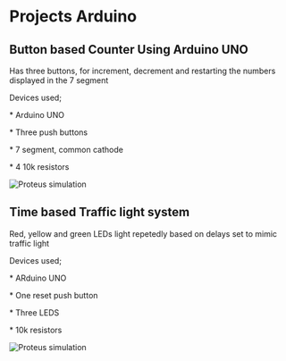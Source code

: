 # Projects Arduino
 
 ## Button based Counter Using Arduino UNO 

<p>Has three buttons, for increment, decrement and restarting the numbers displayed in the 7 segment</p>
Devices used;
<p>* Arduino UNO</p>
<p>* Three push buttons</l2>
<p>* 7 segment, common cathode</p>
<p>* 4 10k resistors</p>

<image src="https://github.com/Chemutaiselim/Arduino_/blob/main/Button%20based.PNG" alt="Proteus simulation">

## Time based Traffic light system
<p>Red, yellow and green LEDs light repetedly based on delays set to mimic traffic light</p> 
Devices used;
<p>* ARduino UNO</p>
<p>* One reset push button</p>
<p>* Three LEDS</p>
<p>* 10k resistors</p>
<image src="https://github.com/Chemutaiselim/Arduino_/blob/main/Time%20based%20Traffic%20lights%20system.PNG" alt="Proteus simulation">





